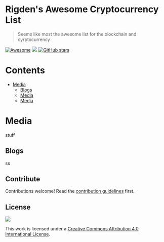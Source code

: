 # Rigden's Awesome Cryptocurrency List 
> Seems like most the awesome list for the blockchain and cyrptocurrency


[![Awesome](https://awesome.re/badge-flat.svg)](https://awesome.re) ![](https://img.shields.io/github/last-commit/jrigden/awesome-list-cryptocurrency.svg) [![GitHub stars](https://img.shields.io/github/stars/jrigden/awesome-list-cryptocurrency.svg)](https://github.com/jrigden/awesome-list-cryptocurrency/stargazers)


# Contents

- [Media](#media)
	- [Blogs](#blogs)
	- [Media](#media)
	- [Media](#media)

# Media
stuff

## Blogs
ss



## Contribute

Contributions welcome! Read the [contribution guidelines](contributing.md) first.


## License

![](https://i.creativecommons.org/l/by/4.0/88x31.png) 

This work is licensed under a [Creative Commons Attribution 4.0 International License](http://creativecommons.org/licenses/by/4.0/).
